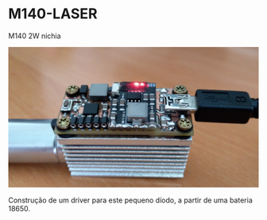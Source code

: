 # M140-LASER
M140 2W nichia

<img src="M140-V2.jpg" width=640>

Construção de um driver para este pequeno díodo, a partir de uma bateria 18650.
